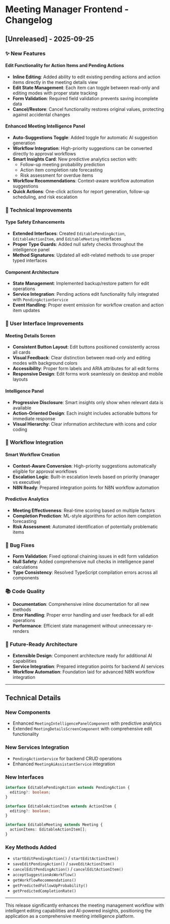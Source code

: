 # Meeting Manager Frontend - Changelog

## [Unreleased] - 2025-09-25

### ✨ New Features

#### Edit Functionality for Action Items and Pending Actions
- **Inline Editing**: Added ability to edit existing pending actions and action items directly in the meeting details view
- **Edit State Management**: Each item can toggle between read-only and editing modes with proper state tracking
- **Form Validation**: Required field validation prevents saving incomplete data
- **Cancel/Restore**: Cancel functionality restores original values, protecting against accidental changes

#### Enhanced Meeting Intelligence Panel
- **Auto-Suggestions Toggle**: Added toggle for automatic AI suggestion generation
- **Workflow Integration**: High-priority suggestions can be converted directly to approval workflows
- **Smart Insights Card**: New predictive analytics section with:
  - Follow-up meeting probability prediction
  - Action item completion rate forecasting
  - Risk assessment for overdue items
- **Workflow Recommendations**: Context-aware workflow automation suggestions
- **Quick Actions**: One-click actions for report generation, follow-up scheduling, and risk escalation

### 🔧 Technical Improvements

#### Type Safety Enhancements
- **Extended Interfaces**: Created `EditablePendingAction`, `EditableActionItem`, and `EditableMeeting` interfaces
- **Proper Type Guards**: Added null safety checks throughout the intelligence panel
- **Method Signatures**: Updated all edit-related methods to use proper typed interfaces

#### Component Architecture
- **State Management**: Implemented backup/restore pattern for edit operations
- **Service Integration**: Pending actions edit functionality fully integrated with `PendingActionService`
- **Event Handling**: Proper event emission for workflow creation and action item updates

### 📝 User Interface Improvements

#### Meeting Details Screen
- **Consistent Button Layout**: Edit buttons positioned consistently across all cards
- **Visual Feedback**: Clear distinction between read-only and editing modes with background colors
- **Accessibility**: Proper form labels and ARIA attributes for all edit forms
- **Responsive Design**: Edit forms work seamlessly on desktop and mobile layouts

#### Intelligence Panel
- **Progressive Disclosure**: Smart insights only show when relevant data is available
- **Action-Oriented Design**: Each insight includes actionable buttons for immediate response
- **Visual Hierarchy**: Clear information architecture with icons and color coding

### 🚀 Workflow Integration

#### Smart Workflow Creation
- **Context-Aware Conversion**: High-priority suggestions automatically eligible for approval workflows
- **Escalation Logic**: Built-in escalation levels based on priority (manager vs executive)
- **N8N Ready**: Prepared integration points for N8N workflow automation

#### Predictive Analytics
- **Meeting Effectiveness**: Real-time scoring based on multiple factors
- **Completion Prediction**: ML-style algorithms for action item completion forecasting  
- **Risk Assessment**: Automated identification of potentially problematic items

### 🐛 Bug Fixes
- **Form Validation**: Fixed optional chaining issues in edit form validation
- **Null Safety**: Added comprehensive null checks in intelligence panel calculations
- **Type Consistency**: Resolved TypeScript compilation errors across all components

### 📚 Code Quality
- **Documentation**: Comprehensive inline documentation for all new methods
- **Error Handling**: Proper error handling and user feedback for all edit operations
- **Performance**: Efficient state management without unnecessary re-renders

### 🔮 Future-Ready Architecture
- **Extensible Design**: Component architecture ready for additional AI capabilities
- **Service Integration**: Prepared integration points for backend AI services
- **Workflow Automation**: Foundation laid for advanced N8N workflow integration

---

## Technical Details

### New Components
- Enhanced `MeetingIntelligencePanelComponent` with predictive analytics
- Extended `MeetingDetailsScreenComponent` with comprehensive edit functionality

### New Services Integration
- `PendingActionService` for backend CRUD operations
- Enhanced `MeetingAiAssistantService` integration

### New Interfaces
```typescript
interface EditablePendingAction extends PendingAction {
  editing?: boolean;
}

interface EditableActionItem extends ActionItem {
  editing?: boolean;
}

interface EditableMeeting extends Meeting {
  actionItems: EditableActionItem[];
}
```

### Key Methods Added
- `startEditPendingAction()` / `startEditActionItem()`
- `saveEditPendingAction()` / `saveEditActionItem()`  
- `cancelEditPendingAction()` / `cancelEditActionItem()`
- `acceptSuggestionAsWorkflow()`
- `getWorkflowRecommendations()`
- `getPredictedFollowUpProbability()`
- `getPredictedCompletionRate()`

---

This release significantly enhances the meeting management workflow with intelligent editing capabilities and AI-powered insights, positioning the application as a comprehensive meeting intelligence platform.